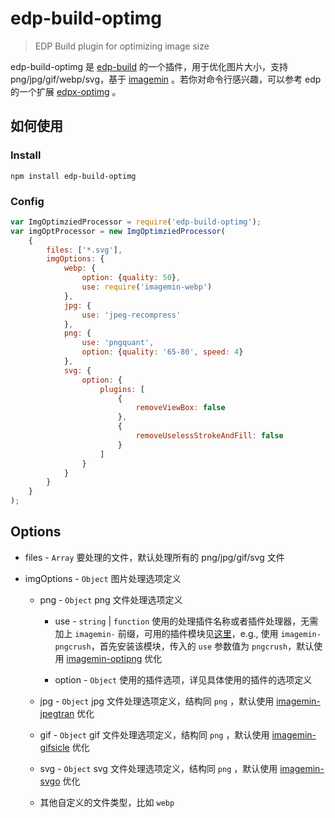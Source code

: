 edp-build-optimg
========

> EDP Build plugin for optimizing image size

edp-build-optimg 是 [edp-build](https://github.com/ecomfe/edp-build) 的一个插件，用于优化图片大小，支持png/jpg/gif/webp/svg，基于 [imagemin](https://github.com/imagemin/imagemin) 。若你对命令行感兴趣，可以参考 edp 的一个扩展 [edpx-optimg](https://github.com/ecomfe/edpx-optimg) 。

## 如何使用

### Install

```shell
npm install edp-build-optimg
```

### Config

```javascript
var ImgOptimziedProcessor = require('edp-build-optimg');
var imgOptProcessor = new ImgOptimziedProcessor(
    {
        files: ['*.svg'],
        imgOptions: {
            webp: {
                option: {quality: 50},
                use: require('imagemin-webp')
            },
            jpg: {
                use: 'jpeg-recompress'
            },
            png: {
                use: 'pngquant',
                option: {quality: '65-80', speed: 4}
            },
            svg: {
                option: {
                    plugins: [
                        {
                            removeViewBox: false
                        },
                        {
                            removeUselessStrokeAndFill: false
                        }
                    ]
                }
            }
        }
    }
);
```

## Options

* files - `Array` 要处理的文件，默认处理所有的 png/jpg/gif/svg 文件

* imgOptions - `Object` 图片处理选项定义

    * png - `Object` png 文件处理选项定义
    
        - use - `string` | `function` 使用的处理插件名称或者插件处理器，无需加上 `imagemin-` 前缀，可用的插件模块见[这里](https://www.npmjs.com/browse/keyword/imageminplugin)，e.g., 使用 `imagemin-pngcrush`，首先安装该模块，传入的 `use` 参数值为 `pngcrush`，默认使用 [imagemin-optipng](github.com/imagemin/imagemin-optipng) 优化
      
        - option - `Object` 使用的插件选项，详见具体使用的插件的选项定义
        
    * jpg - `Object` jpg 文件处理选项定义，结构同 `png` ，默认使用 [imagemin-jpegtran](https://github.com/imagemin/imagemin-jpegtran) 优化  
    
    * gif - `Object` gif 文件处理选项定义，结构同 `png` ，默认使用 [imagemin-gifsicle](https://github.com/imagemin/imagemin-gifsicle) 优化 
    
    * svg - `Object` svg 文件处理选项定义，结构同 `png` ，默认使用 [imagemin-svgo](https://github.com/imagemin/imagemin-svgo) 优化
    
    * 其他自定义的文件类型，比如 `webp`
